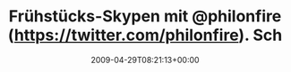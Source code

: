 ---
retweeted: false
source: <a href="http://twitter.com" rel="nofollow">Twitter Web Client</a>
entities:
  hashtags: []
  symbols: []
  user_mentions:
  - name: Philip
    screen_name: PhilOnFire
    indices:
    - '22'
    - '33'
    id_str: '739681261'
    id: '739681261'
  urls: []
display_text_range:
- '0'
- '58'
favorite_count: '0'
id_str: '1647291726'
truncated: false
retweet_count: '0'
id: '1647291726'
created_at: Wed Apr 29 08:21:13 +0000 2009
favorited: false
full_text: Frühstücks-Skypen mit [@philonfire](https://twitter.com/philonfire). Schöner
  Tages-Einstieg.
lang: de
tags:
- pesos/twitter
date: '2009-04-29T08:21:13+00:00'
src: https://twitter.com/bascht/status/1647291726
original_url: https://twitter.com/bascht/status/1647291726
type: twitter_tweet
text: Frühstücks-Skypen mit [@philonfire](https://twitter.com/philonfire). Schöner
  Tages-Einstieg.
title: Frühstücks-Skypen mit @philonfire (https://twitter.com/philonfire). Sch

---